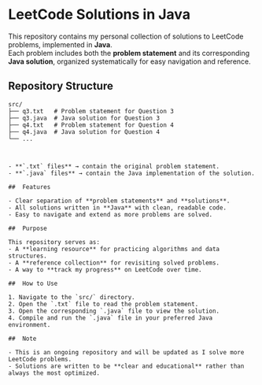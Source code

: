 # LeetCode Solutions in Java

This repository contains my personal collection of solutions to LeetCode problems, implemented in **Java**.  
Each problem includes both the **problem statement** and its corresponding **Java solution**, organized systematically for easy navigation and reference.

##  Repository Structure
```plaintext
src/
├── q3.txt   # Problem statement for Question 3
├── q3.java  # Java solution for Question 3
├── q4.txt   # Problem statement for Question 4
├── q4.java  # Java solution for Question 4
└── ...



- **`.txt` files** → contain the original problem statement.
- **`.java` files** → contain the Java implementation of the solution.

##  Features

- Clear separation of **problem statements** and **solutions**.
- All solutions written in **Java** with clean, readable code.
- Easy to navigate and extend as more problems are solved.

##  Purpose

This repository serves as:
- A **learning resource** for practicing algorithms and data structures.
- A **reference collection** for revisiting solved problems.
- A way to **track my progress** on LeetCode over time.

##  How to Use

1. Navigate to the `src/` directory.
2. Open the `.txt` file to read the problem statement.
3. Open the corresponding `.java` file to view the solution.
4. Compile and run the `.java` file in your preferred Java environment.

##  Note

- This is an ongoing repository and will be updated as I solve more LeetCode problems.
- Solutions are written to be **clear and educational** rather than always the most optimized.  


